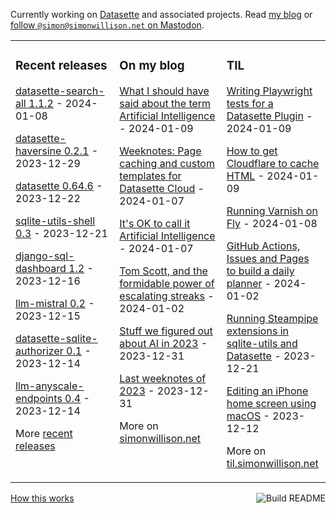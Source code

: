 Currently working on [Datasette](https://datasette.io/) and associated projects. Read [my blog](https://simonwillison.net/) or <a href="https://fedi.simonwillison.net/@simon">follow `@simon@simonwillison.net` on Mastodon</a>.

<table><tr><td valign="top" width="33%">

### Recent releases
<!-- recent_releases starts -->
[datasette-search-all 1.1.2](https://github.com/simonw/datasette-search-all/releases/tag/1.1.2) - 2024-01-08

[datasette-haversine 0.2.1](https://github.com/simonw/datasette-haversine/releases/tag/0.2.1) - 2023-12-29

[datasette 0.64.6](https://github.com/simonw/datasette/releases/tag/0.64.6) - 2023-12-22

[sqlite-utils-shell 0.3](https://github.com/simonw/sqlite-utils-shell/releases/tag/0.3) - 2023-12-21

[django-sql-dashboard 1.2](https://github.com/simonw/django-sql-dashboard/releases/tag/1.2) - 2023-12-16

[llm-mistral 0.2](https://github.com/simonw/llm-mistral/releases/tag/0.2) - 2023-12-15

[datasette-sqlite-authorizer 0.1](https://github.com/datasette/datasette-sqlite-authorizer/releases/tag/0.1) - 2023-12-14

[llm-anyscale-endpoints 0.4](https://github.com/simonw/llm-anyscale-endpoints/releases/tag/0.4) - 2023-12-14
<!-- recent_releases ends -->
More [recent releases](https://github.com/simonw/simonw/blob/main/releases.md)
</td><td valign="top" width="34%">

### On my blog
<!-- blog starts -->
[What I should have said about the term Artificial Intelligence](https://simonwillison.net/2024/Jan/9/what-i-should-have-said-about-ai/) - 2024-01-09

[Weeknotes: Page caching and custom templates for Datasette Cloud](https://simonwillison.net/2024/Jan/7/page-caching-and-custom-templates-for-datasette-cloud/) - 2024-01-07

[It's OK to call it Artificial Intelligence](https://simonwillison.net/2024/Jan/7/call-it-ai/) - 2024-01-07

[Tom Scott, and the formidable power of escalating streaks](https://simonwillison.net/2024/Jan/2/escalating-streaks/) - 2024-01-02

[Stuff we figured out about AI in 2023](https://simonwillison.net/2023/Dec/31/ai-in-2023/) - 2023-12-31

[Last weeknotes of 2023](https://simonwillison.net/2023/Dec/31/weeknotes/) - 2023-12-31
<!-- blog ends -->
More on [simonwillison.net](https://simonwillison.net/)
</td><td valign="top" width="33%">

### TIL
<!-- tils starts -->
[Writing Playwright tests for a Datasette Plugin](https://til.simonwillison.net/datasette/playwright-tests-datasette-plugin) - 2024-01-09

[How to get Cloudflare to cache HTML](https://til.simonwillison.net/cloudflare/cloudflare-cache-html) - 2024-01-09

[Running Varnish on Fly](https://til.simonwillison.net/fly/varnish-on-fly) - 2024-01-08

[GitHub Actions, Issues and Pages to build a daily planner](https://til.simonwillison.net/github-actions/daily-planner) - 2024-01-02

[Running Steampipe extensions in sqlite-utils and Datasette](https://til.simonwillison.net/sqlite/steampipe) - 2023-12-21

[Editing an iPhone home screen using macOS](https://til.simonwillison.net/macos/edit-ios-home-screen) - 2023-12-12
<!-- tils ends -->
More on [til.simonwillison.net](https://til.simonwillison.net/)
</td></tr></table>

<a href="https://github.com/simonw/simonw/actions"><img src="https://github.com/simonw/simonw/workflows/Build%20README/badge.svg" align="right" alt="Build README"></a> <a href="https://simonwillison.net/2020/Jul/10/self-updating-profile-readme/">How this works</a>
